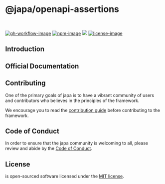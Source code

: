 # @japa/openapi-assertions

<br />

[![gh-workflow-image]][gh-workflow-url] [![npm-image]][npm-url] ![][typescript-image] [![license-image]][license-url]

## Introduction

## Official Documentation

## Contributing

One of the primary goals of japa is to have a vibrant community of users and contributors who believes in the principles of the framework.

We encourage you to read the [contribution guide](https://github.com/japa/.github/blob/main/docs/CONTRIBUTING.md) before contributing to the framework.

## Code of Conduct

In order to ensure that the japa community is welcoming to all, please review and abide by the [Code of Conduct](https://github.com/japa/.github/blob/main/docs/CODE_OF_CONDUCT.md).

## License

<pkg-name> is open-sourced software licensed under the [MIT license](LICENSE.md).

[gh-workflow-image]: https://img.shields.io/github/actions/workflow/status/japa/openapi-assertions/checks.yml?style=for-the-badge
[gh-workflow-url]: https://github.com/japa/openapi-assertions/actions/workflows/checks.yml 'Github action'
[typescript-image]: https://img.shields.io/badge/Typescript-294E80.svg?style=for-the-badge&logo=typescript
[typescript-url]: "typescript"
[npm-image]: https://img.shields.io/npm/v/@japa/openapi-assertions.svg?style=for-the-badge&logo=npm
[npm-url]: https://npmjs.org/package/@japa/openapi-assertions 'npm'
[license-image]: https://img.shields.io/npm/l/@japa/openapi-assertions?color=blueviolet&style=for-the-badge
[license-url]: LICENSE.md 'license'
